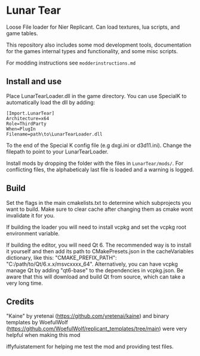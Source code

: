 # Lunar Tear

Loose File loader for Nier Replicant. Can load textures, lua scripts, and game tables. 

This repository also includes some mod development tools, documentation for the games internal types and functionality, and some misc scripts.

For modding instructions see `modderinstructions.md`

## Install and use

Place LunarTearLoader.dll in the game directory. You can use SpecialK to automatically load the dll by adding:

```
[Import.LunarTear]
Architecture=x64
Role=ThirdParty
When=PlugIn
Filename=path\to\LunarTearLoader.dll
```	

To the end of the Special K config file (e.g dxgi.ini or d3d11.ini). Change the filepath to point to your LunarTearLoader.

Install mods by dropping the folder with the files in `LunarTear/mods/`. For conflicting files, the alphabeticaly last file is loaded and a warning is logged.

## Build

Set the flags in the main cmakelists.txt to determine which subprojects you want to build. Make sure to clear cache after changing them as cmake wont invalidate it for you. 

If building the loader you will need to install vcpkg and set the vcpkg root environment variable.

If building the editor, you will need Qt 6. The recommended way is to install it yourself and then add its path to CMakePresets.json in the cacheVariables dictionary, like this: "CMAKE_PREFIX_PATH": "C:/path/to/Qt/6.x.x/msvcxxxx_64". Alternatively, you can have vcpkg manage Qt by adding "qt6-base" to the dependencies in vcpkg.json. Be aware that this will download and build Qt from source, which can take a very long time.

## Credits

"Kaine" by yretenai (https://github.com/yretenai/kaine) and binary templates by WoefulWolf (https://github.com/WoefulWolf/replicant_templates/tree/main) were very helpful when making this mod

iffyfuistatement for helping me test the mod and providing test files.